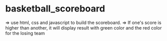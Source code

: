 ﻿# basketball_scoreboard
=> use html, css and javascript to build the scoreboard.
=> If one's score is higher than another, it will display result with green color and the red color for the losing team

